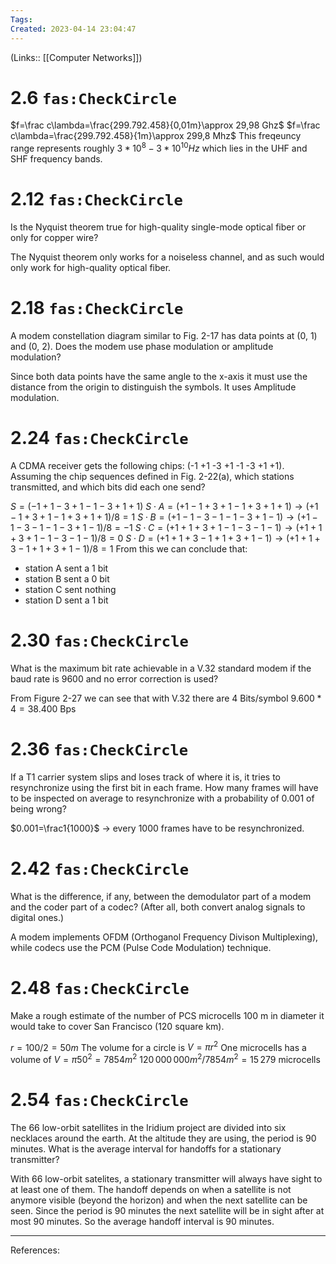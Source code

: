 ```yaml
---
Tags: 
Created: 2023-04-14 23:04:47
---
```

(Links:: [[Computer Networks]])
# 2.6 `fas:CheckCircle`
$f=\frac c\lambda=\frac{299.792.458}{0,01m}\approx 29,98 Ghz$
$f=\frac c\lambda=\frac{299.792.458}{1m}\approx 299,8 Mhz$
This freqeuncy range represents roughly $3*10^8-3*10^{10} Hz$ which lies in the UHF and SHF frequency bands.
# 2.12 `fas:CheckCircle`
Is the Nyquist theorem true for high-quality single-mode optical fiber or only for copper wire?

The Nyquist theorem only works for a noiseless channel, and as such would only work for high-quality optical fiber.
# 2.18 `fas:CheckCircle`
A modem constellation diagram similar to Fig. 2-17 has data points at (0, 1) and (0, 2). Does the modem use phase modulation or amplitude modulation?

Since both data points have the same angle to the x-axis it must use the distance from the origin to distinguish the symbols. It uses Amplitude modulation.
# 2.24 `fas:CheckCircle`
A CDMA receiver gets the following chips: (-1 +1 -3 +1 -1 -3 +1 +1). Assuming the chip sequences defined in Fig. 2-22(a), which stations transmitted, and which bits did each one send?

$S=(-1 +1 -3 +1 -1 -3 +1 +1)$
$S\cdot A=(+1-1+3+1-1+3+1+1)\to(+1-1+3+1-1+3+1+1)/8=1$
$S\cdot B=(+1-1-3-1-1-3+1-1)\to(+1-1-3-1-1-3+1-1)/8=-1$
$S\cdot C=(+1+1+3+1-1-3-1-1)\to(+1+1+3+1-1-3-1-1)/8=0$
$S\cdot D=(+1+1+3-1+1+3+1-1)\to(+1+1+3-1+1+3+1-1)/8=1$
From this we can conclude that:
- station A sent a 1 bit
- station B sent a 0 bit
- station C sent nothing
- station D sent a 1 bit
# 2.30 `fas:CheckCircle`
What is the maximum bit rate achievable in a V.32 standard modem if the baud rate is 9600 and no error correction is used?

From Figure 2-27 we can see that with V.32 there are 4 Bits/symbol
$9.600*4=38.400$ Bps
# 2.36 `fas:CheckCircle`
If a T1 carrier system slips and loses track of where it is, it tries to resynchronize using the first bit in each frame. How many frames will have to be inspected on average to resynchronize with a probability of 0.001 of being wrong?

$0.001=\frac1{1000}$ -> every 1000 frames have to be resynchronized.
# 2.42 `fas:CheckCircle`
What is the difference, if any, between the demodulator part of a modem and the coder part of a codec? (After all, both convert analog signals to digital ones.)

A modem implements OFDM (Orthoganol Frequency Divison Multiplexing), while codecs use the PCM (Pulse Code Modulation) technique.
# 2.48 `fas:CheckCircle`
Make a rough estimate of the number of PCS microcells 100 m in diameter it would take to cover San Francisco (120 square km).

$r=100/2=50m$
The volume for a circle is $V=\pi r^2$
One microcells has a volume of $V=\pi 50^2=7854m^2$
$120\,000\,000m^2/7854m^2=15\,279$ microcells
# 2.54 `fas:CheckCircle`
The 66 low-orbit satellites in the Iridium project are divided into six necklaces around the earth. At the altitude they are using, the period is 90 minutes. What is the average interval for handoffs for a stationary transmitter?

With 66 low-orbit satelites, a stationary transmitter will always have sight to at least one of them. The handoff depends on when a satellite is not anymore visible (beyond the horizon) and when the next satellite can be seen. Since the period is 90 minutes the next satellite will be in sight after at most 90 minutes. So the average handoff interval is 90 minutes.



---
References: